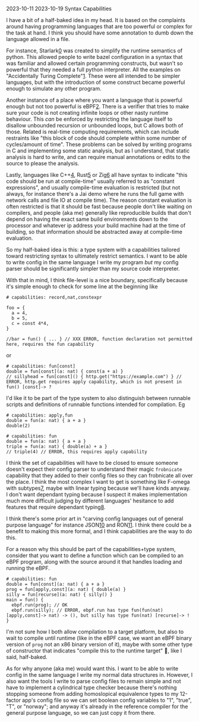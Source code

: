 <pmeta id="created">2023-10-11</pmeta>
<pmeta id="updated">2023-10-19</pmeta>
<pmeta id="title">Syntax Capabilities</pmeta>

I have a bit of a half-baked idea in my head.
It is based on the complaints around having programming
languages that are too powerful or complex for the task
at hand. I think you should have some annotation to dumb
down the language allowed in a file.

For instance, Starlark[0] was created to simplify the
runtime semantics of python. This allowed people to
write bazel configuration in a syntax that was familiar
and allowed certain programming constructs, but wasn't
so powerful that they needed a full python interpreter.
All the examples on "Accidentally Turing Complete"[1].
These were all intended to be simpler
languages, but with the introduction of some construct
became powerful enough to simulate any other program.

Another instance of a place where you want a language
that is powerful enough but not too powerful is eBPF[2].
There is a verifier that tries to make sure your code
is not creating infinite loops or other nasty runtime
behaviour. This _can_ be enforced by restricting the
language itself to disallow unbounded recursion or
unbounded loops, but C allows both of those.
Related is real-time computing requirements, which can
include restraints like "this block of code should
complete within some number of cycles/amount of time".
These problems can be solved by writing programs in C
and implementing some static analysis, but as I
understand, that static analysis is hard to write, and
can require manual annotations or edits to the source
to please the analysis.

Lastly, languages like C++[4], Rust[5] or Zig[6] all have syntax
to indicate "this code should be run at compile-time"
usually referred to as "constant expressions", and usually
compile-time evaluation is restricted (but not always, for
instance there's a Jai demo where he runs the full game
with network calls and file IO at compile time). The reason
constant evaluation is often restricted is that it should
be fast because people don't like waiting on compilers,
and people (aka me) generally like reproducible builds that don't
depend on having the exact same build environments down
to the processor and whatever ip address your build machine
had at the time of building, so that information should
be abstracted away at compile-time evaluation.


So my half-baked idea is this: a type system with a capabilities
tailored toward restricting syntax to ultimately restrict
semantics. I want to be able to write config in the same
language I write my program *but* my config parser should be
significantly simpler than my source code interpreter.

With that in mind, I think file-level is a nice boundary,
specifically because it's simple enough to check for some line at
the beginning like

    # capabilities: record,nat,constexpr
    
    foo = {
      a = 4,
      b = 5,
      c = const 4*4,
    }
    
    //bar = fun() { ... } // XXX ERROR, function declaration not permitted here, requires the fun capability

or

    # capabilities: fun[const]
    double = fun[const](a: nat) { const(a + a) }
    // sillyhead = fun[const]() { http.get("https://example.com") } // ERROR, http.get requires apply capability, which is not present in fun() [const]-> ? 

I'd like it to be part of the type system to also distinguish
between runnable scripts and definitions of runnable functions
intended for compilation. Eg

    # capabilities: apply,fun
    double = fun(a: nat) { a + a }
    double(2)

    # capabilities: fun
    double = fun(a: nat) { a + a }
    triple = fun(a: nat) { double(a) + a }
    // triple(4) // ERROR, this requires apply capability

I think the set of capabilities will have to be closed to ensure
someone doesn't expect their config parser to understand their magic
`frobnicate` capability that they added to their config files so
they can frobnicate all over the place. I think the most complex I
want to get is something like F-omega with subtypes[7], maybe with
linear typing because we'll have kinds anyway. I don't want dependant
typing because I suspect it makes implementation much more difficult
judging by different languages' hesitance to add features that
require dependant typing[8][9].


I think there's some prior art in "carving config languages out of
general purpose language" for instance JSON[10] and RON[11]. I
think there could be a benefit to making this more formal, and I
think capabilities are the way to do this.


For a reason why this should be part of the capabilities+type system,
consider that you want to define a function which can be compiled
to an eBPF program, along with the source around it that handles
loading and running the eBPF.

    # capabilities: fun
    double = fun[const](a: nat) { a + a }
    prog = fun[apply,const](a: nat) { double(a) }
    silly = fun[recurse](a: nat) { silly() }
    main = fun() {
      ebpf.run(prog); // OK
      ebpf.run(silly); // ERROR, ebpf.run has type fun(fun(nat) [apply,const]-> nat) -> (), but silly has type fun(nat) [recurse]-> !
    }

I'm not sure how I both allow compilation to a target platform, but
also to wait to compile until runtime (like in the eBPF case, we want
an eBPF binary version of `prog` not an x86 binary version of it),
maybe with some other type of constructor that indicates "compile
this to the runtime target" :shrug:, like I said, half-baked.


As for why anyone (aka me) would want this. I want to be able to write config in
the same language I write my normal data structures in. However, I also want the
tools I write to parse config files to remain simple and not have to implement
a cylindrical type checker because there's nothing stopping someone from adding
homoslopical equivalence types to my 12-factor app's config file so we can
set boolean config variables to "1", "true", "T", or "norway"; and anyway it's
already in the reference compiler for the general purpose language, so we can
just copy it from there.

[0]: https://github.com/bazelbuild/starlark
[1]: https://matt-rickard.com/accidentally-turing-complete
[2]: https://ebpf.io/
[4]: https://en.cppreference.com/w/cpp/language/constant_expression
[5]: https://doc.rust-lang.org/reference/const_eval.html
[6]: https://ziglang.org/documentation/master/#comptime
[7]: https://en.wikipedia.org/wiki/System_F#System_F%CF%89
[8]: https://github.com/rust-lang/rfcs/issues/2709
[9]: https://www.reddit.com/r/haskell/comments/13l2cmb/is_dependent_haskell_still_a_thing/
[10]: https://www.json.org/json-en.html
[11]: https://github.com/ron-rs/ron
